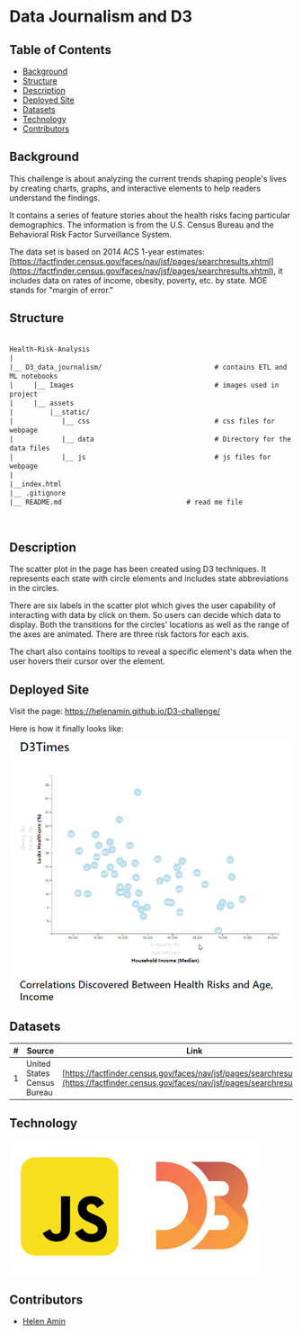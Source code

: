# Data Journalism and D3



## Table of Contents

- [Background](#Background)
- [Structure](#Structure)
- [Description](#Description)
- [Deployed Site](#Deployed_Site)
- [Datasets](#Datasets)
- [Technology](#Technology)
- [Contributors](#Contributors)

## Background

This challenge is about analyzing the current trends shaping people's lives by creating charts, graphs, and interactive elements to help readers understand the findings.

It contains a series of feature stories about the health risks facing particular demographics. The information is from the U.S. Census Bureau and the Behavioral Risk Factor Surveillance System.

The data set is based on 2014 ACS 1-year estimates: [https://factfinder.census.gov/faces/nav/jsf/pages/searchresults.xhtml](https://factfinder.census.gov/faces/nav/jsf/pages/searchresults.xhtml), it includes data on rates of income, obesity, poverty, etc. by state. MOE stands for "margin of error."

## Structure
```
 
Health-Risk-Analysis
|
|__ D3_data_journalism/                            # contains ETL and ML notebooks
|     |__ Images                                   # images used in project
|     |__ assets
|         |__static/                                    
|            |__ css                               # css files for webpage
|            |__ data                              # Directory for the data files                        
|            |__ js                                # js files for webpage
|
|__index.html                               
|__ .gitignore  
|__ README.md                               # read me file

                   
```

## Description

The scatter plot in the page has been created using D3 techniques. It represents each state with circle elements and includes state abbreviations in the circles.

There are six labels in the scatter plot which gives the user capability of interacting with data by click on them. So users can decide which data to display. Both the transitions for the circles' locations as well as the range of the axes are animated. There are three risk factors for each axis.

The chart also contains tooltips to reveal a specific element's data when the user hovers their cursor over the element. 

## Deployed Site

Visit the page: https://helenamin.github.io/D3-challenge/

Here is how it finally looks like:

![D3 challenge Gif](/D3_data_journalism/Images/D3.gif)

## Datasets
| # | Source | Link |
|-|-|-|
| 1 | United States Census Bureau | [https://factfinder.census.gov/faces/nav/jsf/pages/searchresults.xhtml](https://factfinder.census.gov/faces/nav/jsf/pages/searchresults.xhtml) |

## Technology

![PythonLogo](/D3_data_journalism/Images/tools.png)


## Contributors

- [Helen Amin](https://github.com/helenamin)
